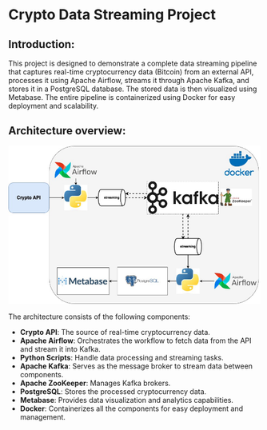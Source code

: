 # Crypto Data Streaming Project
## Introduction:
This project is designed to demonstrate a complete data streaming pipeline that captures real-time cryptocurrency data (Bitcoin) from an external API, processes it using Apache Airflow, streams it through Apache Kafka, and stores it in a PostgreSQL database. The stored data is then visualized using Metabase. The entire pipeline is containerized using Docker for easy deployment and scalability.

## Architecture overview:
![Architecture](image.png)

The architecture consists of the following components:

- **Crypto API**: The source of real-time cryptocurrency data.
- **Apache Airflow**: Orchestrates the workflow to fetch data from the API and stream it into Kafka.
- **Python Scripts**: Handle data processing and streaming tasks.
- **Apache Kafka**: Serves as the message broker to stream data between components.
- **Apache ZooKeeper**: Manages Kafka brokers.
- **PostgreSQL**: Stores the processed cryptocurrency data.
- **Metabase**: Provides data visualization and analytics capabilities.
- **Docker**: Containerizes all the components for easy deployment and management.




